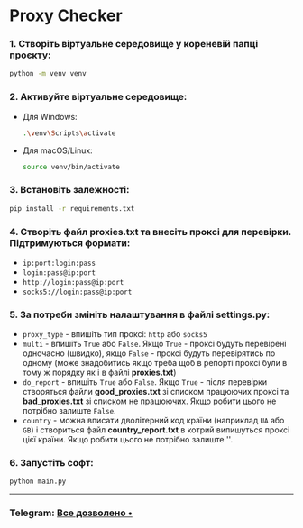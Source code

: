 #  Proxy Checker

### 1. Створіть віртуальне середовище у кореневій папці проєкту:
   ```bash
   python -m venv venv
   ```

### 2. Активуйте віртуальне середовище:
   - Для Windows:
     ```bash
     .\venv\Scripts\activate
     ```
   - Для macOS/Linux:
     ```bash
     source venv/bin/activate
     ```

### 3. Встановіть залежності:
   ```bash
   pip install -r requirements.txt
   ```

### 4. Створіть файл **proxies.txt** та внесіть проксі для перевірки. Підтримуються формати:
   - `ip:port:login:pass`
   - `login:pass@ip:port`
   - `http://login:pass@ip:port`
   - `socks5://login:pass@ip:port`


### 5. За потреби змініть налаштування в файлі **settings.py**:
   - `proxy_type` - впишіть тип проксі: `http` або `socks5`
   - `multi` - впишіть `True` або `False`. Якщо `True` - проксі будуть перевірені одночасно (швидко), якщо `False` - проксі будуть перевірятись по одному (може знадобитись якщо треба щоб в репорті проксі були в тому ж порядку як і в файлі **proxies.txt**)
   - `do_report` - впишіть `True` або `False`. Якщо `True` - після перевірки створяться файли **good_proxies.txt** зі списком працюючих проксі та **bad_proxies.txt** зі списком не працюючих. Якщо робити цього не потрібно залиште `False`.
   - `country` - можна вписати дволітерний код країни (наприклад `UA` або `GB`) і створиться файл **country_report.txt** в котрий випишуться проксі цієї країни. Якщо робити цього не потрібно залиште ''.


### 6. Запустіть софт:
   ```bash
   python main.py
   ```

---

### Telegram: [Все дозволено •](https://t.me/+oCfK6i7az5czNDU6)
